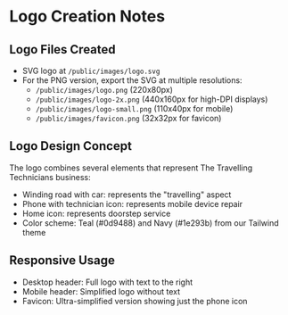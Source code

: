 # Logo Creation Notes

## Logo Files Created
- SVG logo at `/public/images/logo.svg`
- For the PNG version, export the SVG at multiple resolutions:
  - `/public/images/logo.png` (220x80px)
  - `/public/images/logo-2x.png` (440x160px for high-DPI displays)
  - `/public/images/logo-small.png` (110x40px for mobile)
  - `/public/images/favicon.png` (32x32px for favicon)

## Logo Design Concept
The logo combines several elements that represent The Travelling Technicians business:
- Winding road with car: represents the "travelling" aspect
- Phone with technician icon: represents mobile device repair
- Home icon: represents doorstep service
- Color scheme: Teal (#0d9488) and Navy (#1e293b) from our Tailwind theme

## Responsive Usage
- Desktop header: Full logo with text to the right
- Mobile header: Simplified logo without text
- Favicon: Ultra-simplified version showing just the phone icon 